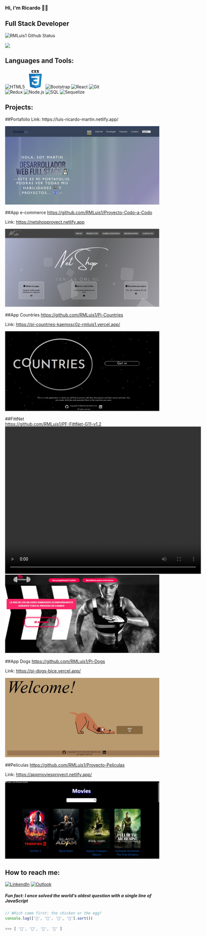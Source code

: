 ### Hi, i'm Ricardo :man_technologist:

<h2 dir="auto" aling="center" >Full Stack Developer  </h2>
<!--
![RMLuis1 Github Stats](https://github-readme-stats.vercel.app/api?username=RMLuis1&show_icons=true_color=fff&icon_color=79ff97&text_color=9f9f9f&bg_color=151515)
-->

![RMLuis1 Github Status](https://github-readme-stats.vercel.app/api?username=RMLuis1&show_icons=true&title_color=3793c4&icon_color=ffbb00&text_color=ffffff&bg_color=000000)

<a href="">
      <img align="center" src="https://github-readme-stats.vercel.app/api/top-langs/?username=RMLuis1&theme=react&line_height=80"/>
    </a>

<br />
<h2>Languages and Tools: </h2>
<p> 
<img src="https://camo.githubusercontent.com/ac7ca48827aef70b332b0520d213fe6f4468b2db7d37d98d4287f215a4382ba9/68747470733a2f2f7777772e766563746f726c6f676f2e7a6f6e652f6c6f676f732f77335f68746d6c352f77335f68746d6c352d617232312e737667" alt="HTML5" /> <img src="https://raw.githubusercontent.com/github/explore/6c6508f34230f0ac0d49e847a326429eefbfc030/topics/css/css.png" alt="Css3" whidth="15%" height="60px" />
<img src="https://camo.githubusercontent.com/dc657800d770f9f6a3be2c87d262cfd75f86ab2988a74861792f336658fffac6/68747470733a2f2f7777772e766563746f726c6f676f2e7a6f6e652f6c6f676f732f676574626f6f7473747261702f676574626f6f7473747261702d617232312e737667" alt="Bootstrap" whidth="15%" height="50px" />
<img src="https://camo.githubusercontent.com/ce5c1c07234a7e3a5224a86cad5c946f62b7ec77559986f7d1d32cc7a2f8c32c/68747470733a2f2f7777772e766563746f726c6f676f2e7a6f6e652f6c6f676f732f72656163746a732f72656163746a732d617232312e737667" alt="React" whidth="15%" height="50px" />
    <img src="https://git-scm.com/images/logos/downloads/Git-Logo-2Color.png" alt="Git" whidth="15%" height="50px" />
  <br />
<img  src="https://camo.githubusercontent.com/7b7f04b16cc2d2d4a32985710e4d640985337a32bbb1e60cdacede2c8a4ae57b/68747470733a2f2f63646e2e776f726c64766563746f726c6f676f2e636f6d2f6c6f676f732f72656475782e737667" alt="Redux" whidth="15%" height="50px"/>
<img src="https://camo.githubusercontent.com/7272fbb96da1c2b30e16ba3608d1cf66ba8a30c5f8aa92e288b068b340f38ac7/68747470733a2f2f7777772e766563746f726c6f676f2e7a6f6e652f6c6f676f732f6e6f64656a732f6e6f64656a732d617232312e737667" alt="Node.js" whidth="15%" height="50px"  />               
<img src="https://camo.githubusercontent.com/133551795a35cb11f3936e70bad160a9cef8d7c38638f6e1c66367476f73ccfc/68747470733a2f2f7777772e766563746f726c6f676f2e7a6f6e652f6c6f676f732f706f737467726573716c2f706f737467726573716c2d617232312e737667" alt="SQL"
 whidth="15%" height="50px"  >          
 <img src="https://camo.githubusercontent.com/0ba1a9807c4ce4e06aa55f5931532925f1ba15dc0f579e4440a96d0bd4b2bcf7/68747470733a2f2f7777772e766563746f726c6f676f2e7a6f6e652f6c6f676f732f73657175656c697a656a732f73657175656c697a656a732d617232312e737667" alt="Sequelize" whidth="15%" height="50px">
  
</p>
<h2>Projects: </h2>
##Portafolio
Link: https://luis-ricardo-martin.netlify.app/

![landin](/image/portafolio.jpeg)

##App e-commerce
https://github.com/RMLuis1/Proyecto-Codo-a-Codo

Link: https://netshopproyect.netlify.app

![landin](/image/NetShop.jpeg)

##App Countries
https://github.com/RMLuis1/Pi-Countries

Link: https://pi-countries-kaemxsc0z-rmluis1.vercel.app/

![landin](/image/countrilanding.jpeg)

##FittNet  
https://github.com/RMLuis1/PF-FittNet-G11-v1.2
<video src="https://www.youtube.com/watch?v=WuddyUaBPEA" width="640" height="480" autoplay="true" loop="true"></video>
![landin](/image/fittnet.jpeg)

##App Dogs
https://github.com/RMLuis1/Pi-Dogs

Link: https://pi-dogs-bice.vercel.app/

![landin](/image/doglanding.jpeg)

##Peliculas
https://github.com/RMLuis1/Proyecto-Peliculas

Link: https://appmoviesproyect.netlify.app/

![home](/image/movie.jpeg)





<h2>  How to reach me: </h2>
<a href="https://www.linkedin.com/in/ricardo-martin-luis07/" ><img src="https://cdn-icons-png.flaticon.com/512/174/174857.png" alt="LinkendIn" whidth="15%" height="50px" /></a>
<a href="mailto:ricardoluis_07@hotmail.com" ><img src="https://avatars.githubusercontent.com/u/1497656?s=280&v=4" alt="Outlook" whidth="15%" height="50px" /></a>



##### Fun fact: I once solved the world's oldest question with a single line of JavaScript
<!-- wi*quL3fcV -->

```javascript
// Which came first: the chicken or the egg?
console.log(['🥚', '🐣', '🐥', '🐔'].sort())

>>> [ '🐔', '🐣', '🐥', '🥚' ]
```


<!--
**RMLuis1/RMLuis1** is a ✨ _special_ ✨ repository because its `README.md` (this file) appears on your GitHub profile.

Here are some ideas to get you started:

- 🔭 I’m currently working on ...
- 🌱 I’m currently learning ...
- 👯 I’m looking to collaborate on ...
- 🤔 I’m looking for help with ...
- 💬 Ask me about ...
- 📫 How to reach me: ...
- 😄 Pronouns: ...
- ⚡ Fun fact: ...
-->
